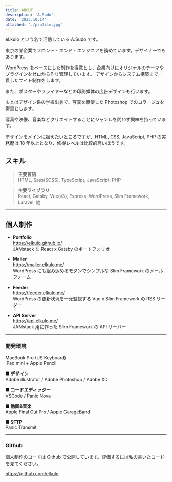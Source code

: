 ```yaml
---
title: ABOUT
description: 'A.Sudo'
date: '2023.10.14'
attached: './profile.jpg'
---
```


el.kulo という名で活動している A.Sudo です。

東京の某企業でフロント・エンド・エンジニアを務めています。デザイナーでもあります。

WordPress をベースにした制作を得意とし、企業向けにオリジナルのテーマやプラグインをゼロから作り管理しています。
デザインからシステム構築まで一貫したサイト制作をします。

また、ポスターやフライヤーなどの印刷媒体の広告デザインも行います。

もとはデザイン系の学校出身で、写真を駆使した Photoshop でのコラージュを得意とします。

写真や映像、音楽などクリエイトすることにジャンルを問わず興味を持っています。

デザインをメインに据えたいところですが、HTML, CSS, JavaScript, PHP の実務歴は 18 年以上となり、修得レベルは比較的高いほうです。

## スキル

> **主要言語**  
> HTML, Sass(SCSS), TypeScript, JavaScript, PHP

> **主要ライブラリ**  
> React, Gatsby, Vue(v3), Express, WordPress, Slim Framework, Laravel, 他

---

## 個人制作

- **Portfolio**  
  <https://elkulo.github.io/>  
  JAMstack な React x Gatsby のポートフォリオ

- **Mailer**  
  <https://mailer.elkulo.me/>  
  WordPress にも組み込めるモダンでシンプルな Slim Framework のメールフォーム

- **Feeder**  
  <https://feeder.elkulo.me/>  
  WordPress の更新状況を一元監視する Vue x Slim Framework の RSS リーダー

- **API Server**  
  <https://api.elkulo.me/>  
  JAMstack 用に作った Slim Framework の API サーバー

---

### 開発環境

MacBook Pro (US Keyboard)  
iPad mini + Apple Pencil

**■ デザイン**  
Adobe illustrator / Adobe Photoshop / Adobe XD

**■ コードエディッター**  
VSCode / Panic Nova

**■ 動画&音楽**  
Apple Final Cut Pro / Apple GarageBand

**■ SFTP**  
Panic Transmit

---

### Github

個人制作のコードは Github で公開しています。評価するには私の書いたコードを見てください。

<https://github.com/elkulo>
